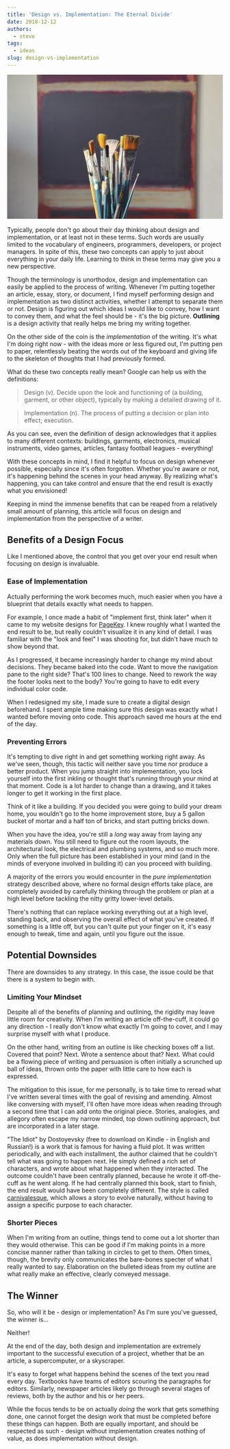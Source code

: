 ```yaml
---
title: 'Design vs. Implementation: The Eternal Divide'
date: 2018-12-12
authors:
  - steve
tags:
  - ideas
slug: design-vs-implementation
---
```


![Brushes in front of a blank canvas](design-vs-implementation.jpg)

Typically, people don't go about their day thinking about design and implementation, or at least not in these terms. Such words are usually limited to the vocabulary of engineers, programmers, developers, or project managers. In spite of this, these two concepts can apply to just about everything in your daily life. Learning to think in these terms may give you a new perspective.

<!-- more -->

Though the terminology is unorthodox, design and implementation can easily be applied to the process of writing. Whenever I'm putting together an article, essay, story, or document, I find myself performing design and implementation as two distinct activities, whether I attempt to separate them or not. Design is figuring out which ideas I would like to convey, how I want to convey them, and what the feel should be - it's the big picture. **Outlining** is a design activity that really helps me bring my writing together.

On the other side of the coin is the *implementation* of the writing. It's what I'm doing right now - with the ideas more or less figured out, I'm putting pen to paper, relentlessly beating the words out of the keyboard and giving life to the skeleton of thoughts that I had previously formed.

What do these two concepts really mean? Google can help us with the definitions:

> Design (v). Decide upon the look and functioning of (a building, garment, or other object), typically by making a detailed drawing of it.

> Implementation (n). The process of putting a decision or plan into effect; execution.

As you can see, even the definition of design acknowledges that it applies to many different contexts: buildings, garments, electronics, musical instruments, video games, articles, fantasy football leagues - everything!

With these concepts in mind, I find it helpful to focus on design whenever possible, especially since it's often forgotten. Whether you're aware or not, it's happening behind the scenes in your head anyway. By realizing what's happening, you can take control and ensure that the end result is exactly what you envisioned!

Keeping in mind the immense benefits that can be reaped from a relatively small amount of planning, this article will focus on design and implementation from the perspective of a writer.

## Benefits of a Design Focus

Like I mentioned above, the control that you get over your end result when focusing on design is invaluable.

### Ease of Implementation

Actually performing the work becomes much, much easier when you have a blueprint that details exactly what needs to happen.

For example, I once made a habit of "implement first, think later" when it came to my website designs for [PageKey](https://pagekey.io/). I knew roughly what I wanted the end result to be, but really couldn't visualize it in any kind of detail. I was familiar with the "look and feel" I was shooting for, but didn't have much to show beyond that.

As I progressed, it became increasingly harder to change my mind about decisions. They became baked into the code. Want to move the navigation pane to the right side? That's 100 lines to change. Need to rework the way the footer looks next to the body? You're going to have to edit every individual color code.

When I redesigned my site, I made sure to create a digital design beforehand. I spent ample time making sure this design was exactly what I wanted before moving onto code. This approach saved me hours at the end of the day.

### Preventing Errors

It's tempting to dive right in and get something working right away. As we've seen, though, this tactic will neither save you time nor produce a better product. When you jump straight into implementation, you lock yourself into the first inkling or thought that's running through your mind at that moment. Code is a lot harder to change than a drawing, and it takes longer to get it working in the first place.

Think of it like a building. If you decided you were going to build your dream home, you wouldn't go to the home improvement store, buy a 5 gallon bucket of mortar and a half ton of bricks, and start putting bricks down.

When you have the idea, you're still a *long* way away from laying any materials down. You still need to figure out the room layouts, the architectural look, the electrical and plumbing systems, and so much more. Only when the full picture has been established in your mind (and in the minds of everyone involved in building it) can you proceed with building.

A majority of the errors you would encounter in the *pure implementation* strategy described above, where no formal design efforts take place, are completely avoided by carefully thinking through the problem or plan at a high level before tackling the nitty gritty lower-level details.

There's nothing that can replace working everything out at a high level, standing back, and observing the overall effect of what you've created. If something is a little off, but you can't quite put your finger on it, it's easy enough to tweak, time and again, until you figure out the issue.

## Potential Downsides

There are downsides to any strategy. In this case, the issue could be that there is a system to begin with.

### Limiting Your Mindset

Despite all of the benefits of planning and outlining, the rigidity may leave little room for creativity. When I'm writing an article off-the-cuff, it could go any direction - I really don't know what exactly I'm going to cover, and I may surprise myself with what I produce.

On the other hand, writing from an outline is like checking boxes off a list. Covered that point? Next. Wrote a sentence about that? Next. What could be a flowing piece of writing and persuasion is often initially a scrunched up ball of ideas, thrown onto the paper with little care to how each is expressed.

The mitigation to this issue, for me personally, is to take time to reread what I've written several times with the goal of revising and amending. Almost like conversing with myself, I'll often have more ideas when reading through a second time that I can add onto the original piece. Stories, analogies, and allegory often escape my narrow minded, top down outlining approach, but are incorporated in a later stage.

"The Idiot" by Dostoyevsky (free to download on Kindle - in English and Russian!) is a work that is famous for having a fluid plot. It was written periodically, and with each installment, the author claimed that he couldn't tell what was going to happen next. He simply defined a rich set of characters, and wrote about what happened when they interacted. The outcome couldn't have been centrally planned, because he wrote it off-the-cuff as he went along. If he had centrally planned this book, start to finish, the end result would have been completely different. The style is called [carnivalesque](https://en.wikipedia.org/wiki/Carnivalesque), which allows a story to evolve naturally, without having to assign a specific purpose to each character.

### Shorter Pieces

When I'm writing from an outline, things tend to come out a lot shorter than they would otherwise. This can be good if I'm making points in a more concise manner rather than talking in circles to get to them. Often times, though, the brevity only communicates the bare-bones specter of what I really wanted to say. Elaboration on the bulleted ideas from my outline are what really make an effective, clearly conveyed message.

## The Winner

So, who will it be - design or implementation? As I'm sure you've guessed, the winner is...

Neither!

At the end of the day, both design and implementation are extremely important to the successful execution of a project, whether that be an article, a supercomputer, or a skyscraper.

It's easy to forget what happens behind the scenes of the text you read every day. Textbooks have teams of editors scouring the paragraphs for editors. Similarly, newspaper articles likely go through several stages of reviews, both by the author and his or her peers.

While the focus tends to be on actually *doing* the work that gets something done, one cannot forget the design work that must be completed before these things can happen. Both are equally important, and should be respected as such - design without implementation creates nothing of value, as does implementation without design.

